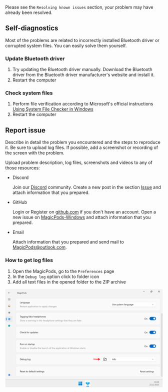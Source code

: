 Please see the `Resolving known issues` section, your problem may have already been resolved.

## Self-diagnostics

Most of the problems are related to incorrectly installed Bluetooth driver or corrupted system files. You can easily solve them yourself.

### Update Bluetooth driver

1. Try updating the Bluetooth driver manually. Download the Bluetooth driver from the Bluetooth driver manufacturer's website and install it.
2. Restart the computer

### Check system files

1. Perform file verification according to Microsoft's official instructions [Using System File Checker in Windows](https://support.microsoft.com/en-us/windows/using-system-file-checker-in-windows-365e0031-36b1-6031-f804-8fd86e0ef4ca)
2. Restart the computer


## Report issue

Describe in detail the problem you encountered and the steps to reproduce it. Be sure to upload log files. If possible, add a screenshot or recording of the screen with the problem.

Upload problem description, log files, screenshots and videos to any of those resources:

- Discord

    Join our [Discord](https://discord.com/invite/UyY4PY768V) community. Create a new post in the section [Issue](https://discord.com/channels/1083322534675632188/1083339300223066182) and attach information that you prepared.

- GitHub

    Login or Register on [github.com](https://github.com/) if you don't have an account. Open a new issue on [MagicPods-Windows](https://github.com/steam3d/MagicPods-Windows/issues) and attach information that you prepared. 

- Email

    Attach information that you prepared and send mail to [MagicPods@outlook.com](mailto:MagicPods@outlook.com).

### How to get log files

1. Open the MagicPods, go to the `Preferences` page
2. In the `Debug log` option click to folder icon
3. Add all text files in the opened folder to the ZIP archive

![](media/screenshots/issue-log-files.png)
